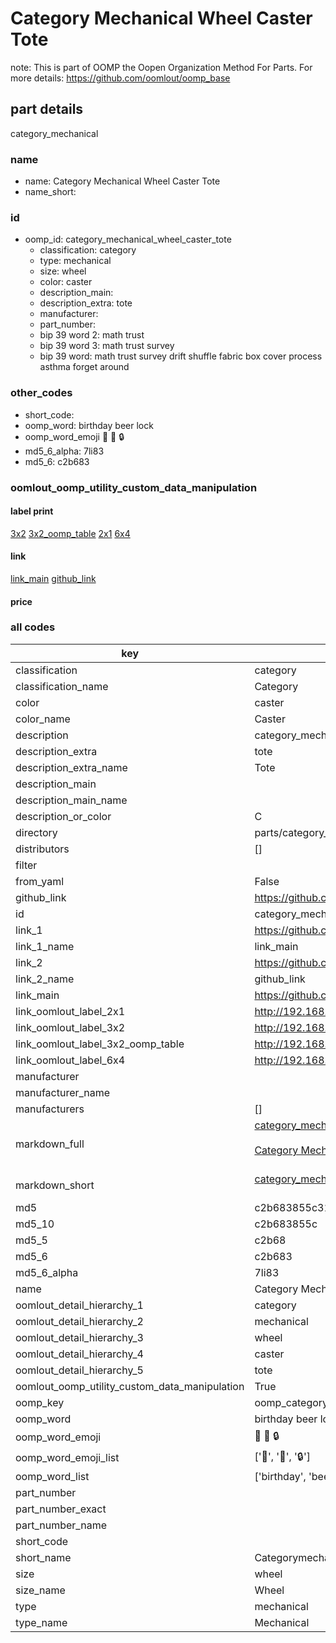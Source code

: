 # Category Mechanical Wheel Caster Tote  

note: This is part of OOMP the Oopen Organization Method For Parts. For more details: https://github.com/oomlout/oomp_base

##  part details



category_mechanical

### name
* name: Category Mechanical Wheel Caster Tote
* name_short: 
### id
* oomp_id: category_mechanical_wheel_caster_tote
  * classification: category
  * type: mechanical
  * size: wheel
  * color: caster
  * description_main: 
  * description_extra: tote
  * manufacturer: 
  * part_number: 
  * bip 39 word 2: math trust
  * bip 39 word 3: math trust survey
  * bip 39 word: math trust survey drift shuffle fabric box cover process asthma forget around

### other_codes
* short_code: 
* oomp_word: birthday beer lock
* oomp_word_emoji :birthday: :beer: :lock:
* md5_6_alpha: 7li83
* md5_6: c2b683






### oomlout_oomp_utility_custom_data_manipulation
#### label print
[3x2](http://192.168.1.245:1112/?label=oomp%207li83)
[3x2_oomp_table](http://192.168.1.107:1112/?label=oomp%207li83)
[2x1](http://192.168.1.242:1112/?label=oomp%207li83)
[6x4](http://192.168.1.55:1112/?label=oomp%207li83)    

#### link

[link_main](https://github.com/oomlout/oomlout_oomp_current_version_messy/tree/main/parts/category_mechanical_wheel_caster_tote) [github_link](https://github.com/oomlout/oomlout_oomp_part_src/tree/main/parts/category_mechanical_wheel_caster_tote)                             

#### price







### all codes 
| key | value |  
| --- | --- |  
| classification | category |  
| classification_name | Category |  
| color | caster |  
| color_name | Caster |  
| description | category_mechanical |  
| description_extra | tote |  
| description_extra_name | Tote |  
| description_main |  |  
| description_main_name |  |  
| description_or_color | C  |  
| directory | parts/category_mechanical_wheel_caster_tote |  
| distributors | [] |  
| filter |  |  
| from_yaml | False |  
| github_link | https://github.com/oomlout/oomlout_oomp_part_src/tree/main/parts/category_mechanical_wheel_caster_tote |  
| id | category_mechanical_wheel_caster_tote |  
| link_1 | https://github.com/oomlout/oomlout_oomp_current_version_messy/tree/main/parts/category_mechanical_wheel_caster_tote |  
| link_1_name | link_main |  
| link_2 | https://github.com/oomlout/oomlout_oomp_part_src/tree/main/parts/category_mechanical_wheel_caster_tote |  
| link_2_name | github_link |  
| link_main | https://github.com/oomlout/oomlout_oomp_current_version_messy/tree/main/parts/category_mechanical_wheel_caster_tote |  
| link_oomlout_label_2x1 | http://192.168.1.242:1112/?label=oomp%207li83 |  
| link_oomlout_label_3x2 | http://192.168.1.245:1112/?label=oomp%207li83 |  
| link_oomlout_label_3x2_oomp_table | http://192.168.1.107:1112/?label=oomp%207li83 |  
| link_oomlout_label_6x4 | http://192.168.1.55:1112/?label=oomp%207li83 |  
| manufacturer |  |  
| manufacturer_name |  |  
| manufacturers | [] |  
| markdown_full | [category_mechanical_wheel_caster_tote](https://github.com/oomlout/oomlout_oomp_current_version_messy/tree/main/parts/category_mechanical_wheel_caster_tote)<br>[](https://github.com/oomlout/oomlout_oomp_current_version_messy/tree/main/parts/category_mechanical_wheel_caster_tote)<br>[Category Mechanical Wheel Caster Tote](https://github.com/oomlout/oomlout_oomp_current_version_messy/tree/main/parts/category_mechanical_wheel_caster_tote)<br><br> |  
| markdown_short | [category_mechanical_wheel_caster_tote](https://github.com/oomlout/oomlout_oomp_current_version_messy/tree/main/parts/category_mechanical_wheel_caster_tote)<br><br> |  
| md5 | c2b683855c31835145e3b42db57a6c48 |  
| md5_10 | c2b683855c |  
| md5_5 | c2b68 |  
| md5_6 | c2b683 |  
| md5_6_alpha | 7li83 |  
| name | Category Mechanical Wheel Caster Tote |  
| oomlout_detail_hierarchy_1 | category |  
| oomlout_detail_hierarchy_2 | mechanical |  
| oomlout_detail_hierarchy_3 | wheel |  
| oomlout_detail_hierarchy_4 | caster |  
| oomlout_detail_hierarchy_5 | tote |  
| oomlout_oomp_utility_custom_data_manipulation | True |  
| oomp_key | oomp_category_mechanical_wheel_caster_tote |  
| oomp_word | birthday beer lock |  
| oomp_word_emoji | :birthday: :beer: :lock: |  
| oomp_word_emoji_list | [':birthday:', ':beer:', ':lock:'] |  
| oomp_word_list | ['birthday', 'beer', 'lock'] |  
| part_number |  |  
| part_number_exact |  |  
| part_number_name |  |  
| short_code |  |  
| short_name | Categorymechanical |  
| size | wheel |  
| size_name | Wheel |  
| type | mechanical |  
| type_name | Mechanical |  

